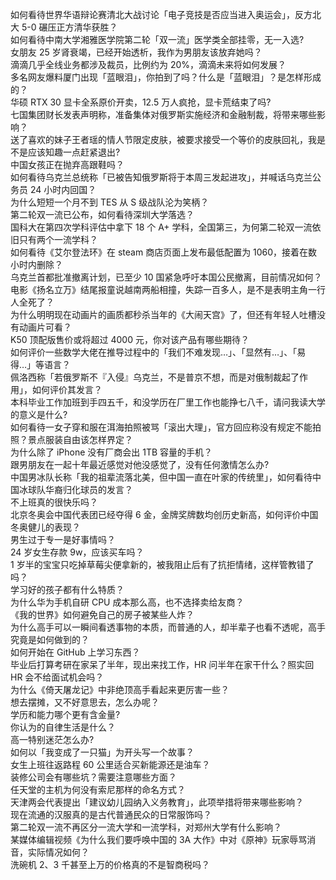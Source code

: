 如何看待世界华语辩论赛清北大战讨论「电子竞技是否应当进入奥运会」，反方北大 5-0 碾压正方清华获胜？  
如何看待中南大学湘雅医学院第二轮「双一流」医学类全部挂零，无一入选?  
女朋友 25 岁肾衰竭，已经开始透析，我作为男朋友该放弃她吗？  
滴滴几乎全线业务都涉及裁员，比例约为 20%，滴滴未来将如何发展？  
多名网友爆料厦门出现「蓝眼泪」，你拍到了吗？什么是「蓝眼泪」？是怎样形成的？  
华硕 RTX 30 显卡全系原价开卖，12.5 万人疯抢，显卡荒结束了吗?  
七国集团财长发表声明称，准备集体对俄罗斯实施经济和金融制裁，将带来哪些影响？  
送了喜欢的妹子王者瑶的情人节限定皮肤，被要求接受一个等价的皮肤回礼，我是不是应该知趣一点赶紧退出?  
中国女孩正在抛弃高跟鞋吗？  
如何看待乌克兰总统称「已被告知俄罗斯将于本周三发起进攻」，并喊话乌克兰公务员 24 小时内回国？  
为什么短短一个月不到 TES 从 S 级战队沦为笑柄？  
第二轮双一流已公布，如何看待深圳大学落选？  
国科大在第四次学科评估中拿下 18 个 A+ 学科，全国第三，为何第二轮双一流依旧只有两个一流学科？  
如何看待《艾尔登法环》在 steam 商店页面上发布最低配置为 1060，接着在数小时内删除？  
乌克兰首都批准撤离计划，已至少 10 国紧急呼吁本国公民撤离，目前情况如何？  
电影《扬名立万》结尾报童说越南两船相撞，失踪一百多人，是不是表明主角一行人全死了？  
为什么明明现在动画片的画质都秒杀当年的《大闹天宫》了，但还有年轻人吐槽没有动画片可看？  
K50 顶配版售价或将超过 4000 元，你对该产品有哪些期待？  
如何评价一些数学大佬在推导过程中的「我们不难发现…」、「显然有…」、「易得…」等语言？  
佩洛西称「若俄罗斯不『入侵』乌克兰，不是普京不想，而是对俄制裁起了作用」，如何评价其发言？  
本科毕业工作加班到手四五千，和没学历在厂里工作也能挣七八千，请问我读大学的意义是什么?  
如何看待一女子穿和服在洱海拍照被骂「滚出大理」，官方回应称没有规定不能拍照？景点服装自由该怎样界定？  
为什么除了 iPhone 没有厂商会出 1TB 容量的手机？  
跟男朋友在一起十年最近感觉对他没感觉了，没有任何激情怎么办?  
中国男冰队长称「我的祖辈流落北美，但中国一直在叶家的传统里」，如何看待中国冰球队华裔归化球员的发言？  
不上班真的很快乐吗？  
北京冬奥会中国代表团已经夺得 6 金，金牌奖牌数均创历史新高，如何评价中国冬奥健儿的表现？  
男生过于专一是好事情吗？  
24 岁女生存款 9w，应该买车吗？  
1 岁半的宝宝只吃掉草莓尖便拿新的，被我阻止后有了抗拒情绪，这样管教错了吗？  
学习好的孩子都有什么特质？  
为什么华为手机自研 CPU 成本那么高，也不选择卖给友商？  
《我的世界》如何避免自己的房子被某些人炸？  
为什么高手可以一瞬间看透事物的本质，而普通的人，却半辈子也看不透呢，高手究竟是如何做到的？  
如何开始在 GitHub 上学习东西？  
毕业后打算考研在家呆了半年，现出来找工作，HR 问半年在家干什么？照实回 HR 会不给面试机会吗？  
为什么《倚天屠龙记》中非绝顶高手看起来更厉害一些？  
想去摆摊，又不好意思去，怎么办呢？  
学历和能力哪个更有含金量?  
你认为的自律生活是什么？  
高一特别迷茫怎么办?  
如何以「我变成了一只猫」为开头写一个故事？  
女生上班往返路程 60 公里适合买新能源还是油车？  
装修公司会有哪些坑？需要注意哪些方面？  
任天堂的主机为何没有索尼那样的命名方式？  
天津两会代表提出「建议幼儿园纳入义务教育」，此项举措将带来哪些影响？  
现在流通的汉服真的是古代普通民众的日常服饰吗？  
第二轮双一流不再区分一流大学和一流学科，对郑州大学有什么影响？  
某媒体编辑视频《为什么我们要呼唤中国的 3A 大作》中对《原神》玩家辱骂消音，实际情况如何？  
洗碗机 2、3 千甚至上万的价格真的不是智商税吗？  
